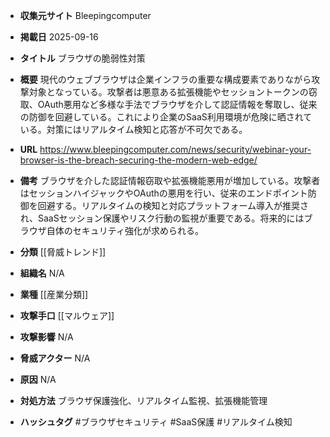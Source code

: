 - **収集元サイト**
Bleepingcomputer

- **掲載日**
2025-09-16

- **タイトル**
ブラウザの脆弱性対策

- **概要**
現代のウェブブラウザは企業インフラの重要な構成要素でありながら攻撃対象となっている。攻撃者は悪意ある拡張機能やセッショントークンの窃取、OAuth悪用など多様な手法でブラウザを介して認証情報を奪取し、従来の防御を回避している。これにより企業のSaaS利用環境が危険に晒されている。対策にはリアルタイム検知と応答が不可欠である。

- **URL**
https://www.bleepingcomputer.com/news/security/webinar-your-browser-is-the-breach-securing-the-modern-web-edge/

- **備考**
ブラウザを介した認証情報窃取や拡張機能悪用が増加している。攻撃者はセッションハイジャックやOAuthの悪用を行い、従来のエンドポイント防御を回避する。リアルタイムの検知と対応プラットフォーム導入が推奨され、SaaSセッション保護やリスク行動の監視が重要である。将来的にはブラウザ自体のセキュリティ強化が求められる。

- **分類**
[[脅威トレンド]]

- **組織名**
N/A

- **業種**
[[産業分類]]

- **攻撃手口**
[[マルウェア]]

- **攻撃影響**
N/A

- **脅威アクター**
N/A

- **原因**
N/A

- **対処方法**
ブラウザ保護強化、リアルタイム監視、拡張機能管理

- **ハッシュタグ**
#ブラウザセキュリティ #SaaS保護 #リアルタイム検知
